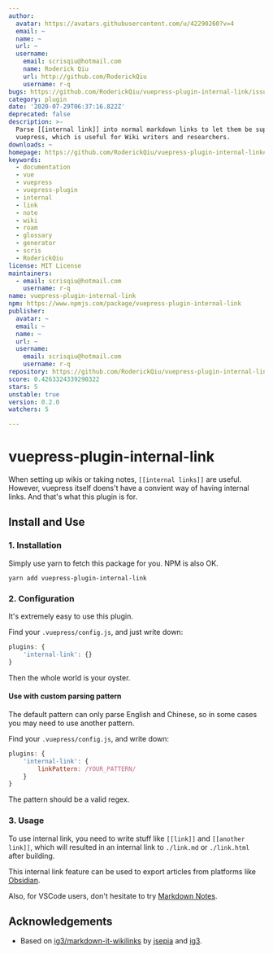 ```yaml
---
author:
  avatar: https://avatars.githubusercontent.com/u/42290260?v=4
  email: ~
  name: ~
  url: ~
  username:
    email: scrisqiu@hotmail.com
    name: Roderick Qiu
    url: http://github.com/RoderickQiu
    username: r-q
bugs: https://github.com/RoderickQiu/vuepress-plugin-internal-link/issues
category: plugin
date: '2020-07-29T06:37:16.822Z'
deprecated: false
description: >-
  Parse [[internal link]] into normal markdown links to let them be supported in
  vuepress, which is useful for Wiki writers and researchers.
downloads: ~
homepage: https://github.com/RoderickQiu/vuepress-plugin-internal-link#readme
keywords:
  - documentation
  - vue
  - vuepress
  - vuepress-plugin
  - internal
  - link
  - note
  - wiki
  - roam
  - glossary
  - generator
  - scris
  - RoderickQiu
license: MIT License
maintainers:
  - email: scrisqiu@hotmail.com
    username: r-q
name: vuepress-plugin-internal-link
npm: https://www.npmjs.com/package/vuepress-plugin-internal-link
publisher:
  avatar: ~
  email: ~
  name: ~
  url: ~
  username:
    email: scrisqiu@hotmail.com
    username: r-q
repository: https://github.com/RoderickQiu/vuepress-plugin-internal-link
score: 0.4263324339290322
stars: 5
unstable: true
version: 0.2.0
watchers: 5

---
```


# vuepress-plugin-internal-link

When setting up wikis or taking notes, `[[internal links]]` are useful. However, vuepress itself doens't have a convient way of having internal links. And that's what this plugin is for.

## Install and Use

### 1. Installation

Simply use yarn to fetch this package for you. NPM is also OK.

```shell
yarn add vuepress-plugin-internal-link
```

### 2. Configuration

It's extremely easy to use this plugin.

Find your `.vuepress/config.js`, and just write down:

```js
plugins: {
    'internal-link': {}
}
```

Then the whole world is your oyster.

#### Use with custom parsing pattern

The default pattern can only parse English and Chinese, so in some cases you may need to use another pattern.

Find your `.vuepress/config.js`, and write down:

```js
plugins: {
    'internal-link': {
        linkPattern: /YOUR_PATTERN/
    }
}
```

The pattern should be a valid regex.

### 3. Usage

To use internal link, you need to write stuff like `[[link]]` and `[[another link]]`, which will resulted in an internal link to `./link.md` or `./link.html` after building.

This internal link feature can be used to export articles from platforms like [Obsidian](https://obsidian.md).

Also, for VSCode users, don't hesitate to try [Markdown Notes](https://marketplace.visualstudio.com/items?itemName=kortina.vscode-markdown-notes).

## Acknowledgements

- Based on [ig3/markdown-it-wikilinks](https://github.com/ig3/markdown-it-wikilinks) by [jsepia](https://github.com/jsepia) and [ig3](https://github.com/ig3).
